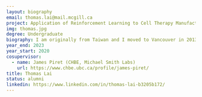 ```yaml
---
layout: biography
email: thomas.lai@mail.mcgill.ca
project: Application of Reinforcement Learning to Cell Therapy Manufacturing
img: thomas.jpg
degree: Undergraduate
biography: I am originally from Taiwan and I moved to Vancouver in 2013. I am now pursuing a Bachelor’s degree in Bioengineering at McGill University. My research project consists of building a reinforcement learning controller to control T-cell culture experiments.
year_end: 2023
year_start: 2020
cosupervisor:
  - name: James Piret (CHBE, Michael Smith Labs)
    url: https://www.chbe.ubc.ca/profile/james-piret/
title: Thomas Lai
status: alumni
linkedin: https://www.linkedin.com/in/thomas-lai-b3205b172/
---
```


